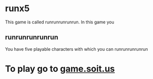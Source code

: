 # runx5
This game is called runrunrunrunrun.
In this game you <h2>runrunrunrunrun</h2>
You have five playable characters with which you can runrunrunrunrun
<h1>
To play go to <a href='http://game.soit.us'>game.soit.us</a>
</h1>